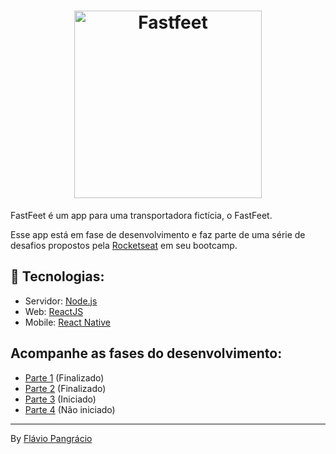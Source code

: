 <h1 align="center">
  <img alt="Fastfeet" title="Fastfeet" src=".github/logo.png" width="300px" />
</h1>

FastFeet é um app para uma transportadora fictícia, o FastFeet.

Esse app está em fase de desenvolvimento e faz parte de uma série de desafios propostos pela [Rocketseat](https://rocketseat.com.br) em seu bootcamp.

## :rocket: Tecnologias:
- Servidor: [Node.js](https://github.com/nodejs)
- Web: [ReactJS](https://pt-br.reactjs.org/)
- Mobile: [React Native](https://facebook.github.io/react-native/)

## Acompanhe as fases do desenvolvimento:
- [Parte 1](server/) (Finalizado)
- [Parte 2](server/) (Finalizado)
- [Parte 3](web/) (Iniciado)
- [Parte 4]() (Não iniciado)
---
By [Flávio Pangrácio](https://www.linkedin.com/in/flaviopangracio/)
